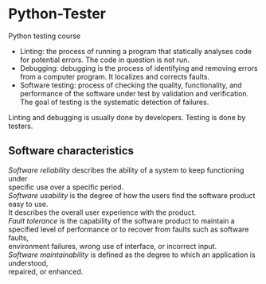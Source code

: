 # Python-Tester
Python testing course

 - Linting: the process of running a program that statically analyses code for potential errors.
   The code in question is not run. 
 - Debugging: debugging is the process of identifying and removing errors from a computer program.
   It localizes and corrects faults. 
 - Software testing:  process of checking the quality, functionality, and performance of the software
   under test by validation and verification. The goal of testing is the  systematic detection of failures.


Linting and debugging is usually done by developers. Testing is done by testers. 


## Software characteristics 

*Software reliability* describes the ability of a system to keep functioning under  
specific use over a specific period.  
*Software usability* is the degree of how the users find the software product easy to use.  
It describes the overall user experience with the product.  
*Fault tolerance* is the capability of the software product to maintain a  
specified level of performance or to recover from faults such as software faults,  
environment failures, wrong use of interface, or incorrect input.  
*Software maintainability* is defined as the degree to which an application is understood,  
repaired, or enhanced.  
